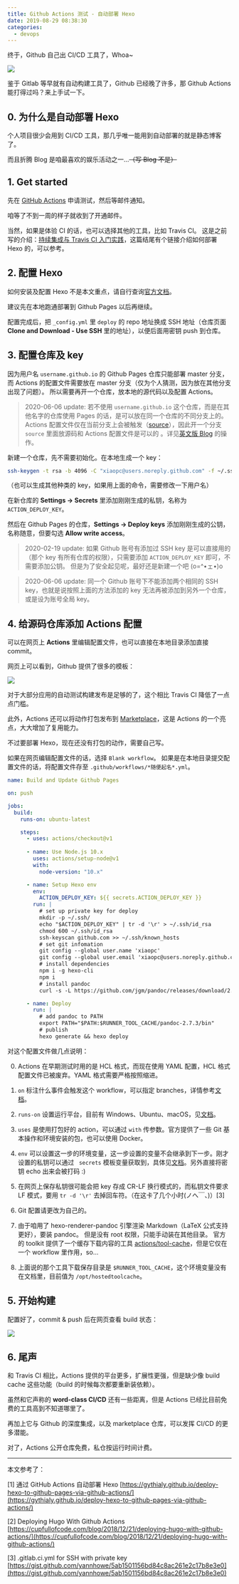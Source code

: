 ```yaml
---
title: Github Actions 测试 - 自动部署 Hexo
date: 2019-08-29 08:38:30
categories:
  - devops
---
```


终于，Github 自己出 CI/CD 工具了，Whoa~

![](/images/github-actions.png)

鉴于 Gitlab 等早就有自动构建工具了，Github 已经晚了许多，那 Github Actions 能打得过吗？来上手试一下。

<!--more-->

## 0. 为什么是自动部署 Hexo

个人项目很少会用到 CI/CD 工具，那几乎唯一能用到自动部署的就是静态博客了。

而且折腾 Blog 是咱最喜欢的娱乐活动之一...~~（写 Blog 不是）~~

## 1. Get started

先在 [GitHub Actions](https://github.com/features/actions) 申请测试，然后等邮件通知。

咱等了不到一周的样子就收到了开通邮件。

当然，如果是体验 CI 的话，也可以选择其他的工具，比如 Travis CI。
这是之前写的介绍：[持续集成与 Travis CI 入门实践](https://xiaopc.org/2018/04/28/%E6%8C%81%E7%BB%AD%E9%9B%86%E6%88%90%E4%B8%8E-travis-ci-%E5%85%A5%E9%97%A8%E5%AE%9E%E8%B7%B5/)，这篇结尾有个链接介绍如何部署 Hexo 的，可以参考。

## 2. 配置 Hexo

如何安装及配置 Hexo 不是本文重点，请自行查询[官方文档](https://hexo.io/zh-cn/docs/)。

建议先在本地跑通部署到 Github Pages 以后再继续。

配置完成后，把 `_config.yml` 里 `deploy` 的 repo 地址换成 SSH 地址（仓库页面 **Clone and Download - Use SSH** 里的地址），以便后面用密钥 push 到仓库。

## 3. 配置仓库及 key

因为用户名 `username.github.io` 的 Github Pages 仓库只能部署 master 分支，而 Actions 的配置文件需要放在 master 分支（仅为个人猜测，因为放在其他分支出现了问题）。
所以需要再开一个仓库，放本地的源代码以及配置 Actions。

> 2020-06-06  update:
若不使用 `username.github.io` 这个仓库，而是在其他名字的仓库使用 Pages 的话，是可以放在同一个仓库的不同分支上的。
Actions 配置文件仅在当前分支上会被触发（[source](https://help.github.com/en/actions/reference/events-that-trigger-workflows#about-workflow-events)），因此开一个分支 `source` 里面放源码和 Actions 配置文件是可以的 。详见[英文版 Blog](https://github.com/xiaopc/blog-en) 的操作。

新建一个仓库，先不需要初始化。在本地生成一个 key：

```bash
ssh-keygen -t rsa -b 4096 -C "xiaopc@users.noreply.github.com" -f ~/.ssh/github-actions-deploy
```

（也可以生成其他种类的 key，如果用上面的命令，需要修改一下用户名）

在新仓库的 **Settings -> Secrets** 里添加刚刚生成的私钥，名称为 `ACTION_DEPLOY_KEY`。

然后在 Github Pages 的仓库，**Settings -> Deploy keys** 添加刚刚生成的公钥，名称随意，但要勾选 **Allow write access**。

> 2020-02-19 update:
如果 Github 账号有添加过 SSH key 是可以直接用的（那个 key 有所有仓库的权限），只需要添加 `ACTION_DEPLOY_KEY` 即可，不需要添加公钥。
但是为了安全起见呢，最好还是新建一个吧 (o=^•ェ•)o

> 2020-06-06 update:
同一个 Github 账号下不能添加两个相同的 SSH key，也就是说按照上面的方法添加的 key 无法再被添加到另外一个仓库，或是设为账号全局 key。

## 4. 给源码仓库添加 Actions 配置

可以在网页上 **Actions** 里编辑配置文件，也可以直接在本地目录添加直接 commit。

网页上可以看到，Github 提供了很多的模板：

![](/images/github-actions-template.png)

对于大部分应用的自动测试构建发布是足够的了，这个相比 Travis CI 降低了一点点门槛。

此外，Actions 还可以将动作打包发布到 [Marketplace](https://github.com/marketplace?type=actions)，这是 Actions 的一个亮点，大大增加了复用能力。

不过要部署 Hexo，现在还没有打包的动作，需要自己写。

如果在网页编辑配置文件的话，选择 `Blank workflow`。
如果是在本地目录提交配置文件的话，将配置文件存至 `.github/workflows/*随便起名*.yml`。

```yaml
name: Build and Update Github Pages

on: push

jobs:
  build:
    runs-on: ubuntu-latest

    steps:
      - uses: actions/checkout@v1
      
      - name: Use Node.js 10.x
        uses: actions/setup-node@v1
        with:
          node-version: "10.x"

      - name: Setup Hexo env
        env:
          ACTION_DEPLOY_KEY: ${{ secrets.ACTION_DEPLOY_KEY }}
        run: |
          # set up private key for deploy
          mkdir -p ~/.ssh/
          echo "$ACTION_DEPLOY_KEY" | tr -d '\r' > ~/.ssh/id_rsa
          chmod 600 ~/.ssh/id_rsa
          ssh-keyscan github.com >> ~/.ssh/known_hosts
          # set git infomation
          git config --global user.name 'xiaopc'
          git config --global user.email 'xiaopc@users.noreply.github.com'
          # install dependencies
          npm i -g hexo-cli
          npm i
          # install pandoc
          curl -s -L https://github.com/jgm/pandoc/releases/download/2.7.3/pandoc-2.7.3-linux.tar.gz | tar xvzf - -C $RUNNER_TOOL_CACHE/

      - name: Deploy
        run: |
          # add pandoc to PATH
          export PATH="$PATH:$RUNNER_TOOL_CACHE/pandoc-2.7.3/bin"
          # publish
          hexo generate && hexo deploy
```

对这个配置文件做几点说明：

0. Actions 在早期测试时用的是 HCL 格式，而现在使用 YAML 配置，HCL 格式配置文件已被废弃。YAML 格式需要严格按照缩进。

1. `on` 标注什么事件会触发这个 workflow，可以指定 branches，详情参考[文档](https://help.github.com/en/articles/events-that-trigger-workflows)。

2. `runs-on` 设置运行平台，目前有 Windows、Ubuntu、macOS，见[文档](https://help.github.com/en/articles/virtual-environments-for-github-actions)。

3. `uses` 是使用打包好的 action，可以通过 `with` 传参数。官方提供了一些 Git 基本操作和环境安装的包，也可以使用 Docker。

4. `env` 可以设置这一步的环境变量，这一步设置的变量不会继承到下一步。刚才设置的私钥可以通过 ` secrets` 模板变量获取到，具体见[文档](https://help.github.com/en/articles/virtual-environments-for-github-actions)。另外直接将密钥 echo 出来会被打码 :)

5. 在网页上保存私钥很可能会把 key 存成 CR-LF 换行模式的，而私钥文件要求 LF 模式，要用 `tr -d '\r'` 去掉回车符。（在这卡了几个小时(ノへ￣、)）[3]

6. Git 配置请更改为自己的。

7. 由于咱用了 hexo-renderer-pandoc 引擎渲染 Markdown（LaTeX 公式支持更好），要装 pandoc。
但是没有 root 权限，只能手动装在其他目录。
官方的 toolkit 提供了一个缓存下载内容的工具 [actions/tool-cache](https://github.com/actions/toolkit/tree/master/packages/tool-cache)，但是它仅在一个 workflow 里作用，so... 

8. 上面说的那个工具下载保存目录是 `$RUNNER_TOOL_CACHE`，这个环境变量没有在文档里，目前值为 `/opt/hostedtoolcache`。

## 5. 开始构建

配置好了，commit & push 后在网页查看 build 状态：

![](/images/github-actions-status.png)

## 6. 尾声

和 Travis CI 相比，Actions 提供的平台更多，扩展性更强，但是缺少像 build cache 这些功能（build 的时候每次都要重新装依赖）。

虽然和它声称的 **word-class CI/CD** 还有一些距离，但是 Actions 已经比目前免费的工具高到不知道哪里了。

再加上它与 Github 的深度集成，以及 marketplace 仓库，可以发挥 CI/CD 的更多潜能。

对了，Actions 公开仓库免费，私仓按运行时间计费。

* * *

本文参考了：

[1] 通过 GitHub Actions 自动部署 Hexo [https://gythialy.github.io/deploy-hexo-to-github-pages-via-github-actions/](https://gythialy.github.io/deploy-hexo-to-github-pages-via-github-actions/)

[2] Deploying Hugo With Github Actions [https://cupfullofcode.com/blog/2018/12/21/deploying-hugo-with-github-actions/](https://cupfullofcode.com/blog/2018/12/21/deploying-hugo-with-github-actions/)

[3] .gitlab.ci.yml for SSH with private key [https://gist.github.com/yannhowe/5ab1501156bd84c8ac261e2c17b8e3e0](https://gist.github.com/yannhowe/5ab1501156bd84c8ac261e2c17b8e3e0)
